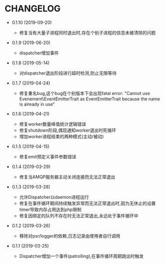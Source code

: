 # CHANGELOG

* 0.1.10 (2019-09-20)
    * 修复当有大量子进程同时退出时,存在个别子进程的信息未被清除的问题

* 0.1.9 (2019-06-20)
    * dispatcher增加事件

* 0.1.8 (2019-05-14)
    * 对dispatcher退出阶段进行超时检测,防止无限等待

* 0.1.7 (2019-04-24)
    * 修复重名bug,这个bug在个别版本下会出现fatal error: "Cannot use Evenement\EventEmitterTrait as EventEmitterTrait because the name is already in use"

* 0.1.6 (2019-04-21)
    * 修复worker数量峰值统计逻辑错误
    * 修复shutdown阶段,偶现通知worker退出时死循环
    * 增加worker进程结束的两种模式(主动/被动)

* 0.1.5 (2019-04-15)
    * 修复emit预定义事件参数错误

* 0.1.4 (2019-03-29)
    * 修复当AMQP服务器主动关闭连接而无法正常退出

* 0.1.3 (2019-03-28)
    * 允许Dispatcher以daemon进程运行
    * 修复在事件循环期间持续触发异常而无法正常退出时,因为无休止的设置timer导致内存占用达到php限制
    * 修复因绑定的队列不存在时无法正常退出,永远处于事件循环中

* 0.1.2 (2019-03-26)
    * 移除对psr/logger的依赖,日志记录由使用者自行调用

* 0.1.1 (2019-03-25)
    * Dispatcher增加一个事件(patrolling),在事件循环周期跳出时触发